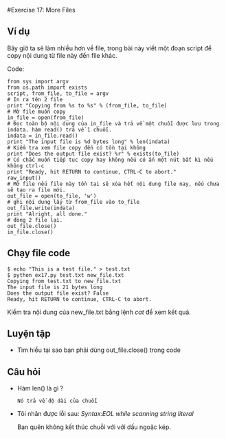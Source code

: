 #Exercise 17: More Files

## Ví dụ 

Bây giờ ta sẽ làm nhiều hơn về file, trong bài này viết một đoạn script để copy nội dung từ file này đến file khác. 

Code: 

    from sys import argv
    from os.path import exists
    script, from_file, to_file = argv
    # In ra tên 2 file 
    print "Copying from %s to %s" % (from_file, to_file)
    # Mở file muốn copy
    in_file = open(from_file)
    # Đọc toàn bộ nội dung của in_file và trả về một chuỗi được lưu trong indata. hàm read() trả về 1 chuỗi. 
    indata = in_file.read()
    print "The input file is %d bytes long" % len(indata)
    # Kiểm tra xem file copy đến có tồn tại không
    print "Does the output file exist? %r" % exists(to_file)
    # Có chắc muốn tiếp tục copy hay không nếu có ấn một nút bất kì nếu không ctrl-c
    print "Ready, hit RETURN to continue, CTRL-C to abort."
    raw_input()
    # Mở file nếu file này tồn tại sẽ xóa hết nội dung file nay, nếu chưa sẽ tạo ra file mới.
    out_file = open(to_file, 'w')
    # ghi nội dung lấy từ from_file vào to_file 
    out_file.write(indata)
    print "Alright, all done."
    # đòng 2 file lại. 
    out_file.close()
    in_file.close()


## Chạy file code 

    $ echo "This is a test file." > test.txt
    $ python ex17.py test.txt new_file.txt
    Copying from test.txt to new_file.txt
    The input file is 21 bytes long
    Does the output file exist? False
    Ready, hit RETURN to continue, CTRL-C to abort.

Kiểm tra nội dung của new_file.txt bằng lệnh *cat* để xem kết quả. 

## Luyện tập 

* Tìm hiểu tại sao bạn phải dùng out_file.close() trong code 

## Câu hỏi 

* Hàm len() là gì ?

      Nó trả về độ dài của chuỗi

* Tôi nhân được lỗi sau: *Syntax:EOL while scanning string literal*

     Bạn quên không kết thúc chuỗi với với dấu ngoặc kép.

















